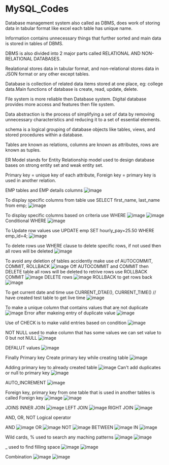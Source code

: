 # MySQL_Codes

Database management system also called as DBMS, does work of storing data in tabular format like excel each table has unique name.

Information contains unnecessary things that further sorted and main data is stored in tables of DBMS.

DBMS is also divided into 2 major parts called RELATIONAL AND NON-RELATIONAL DATABASES.

Realational stores data in tabular format, and non-relational stores data in JSON format or any other except tables.

Database is collection of related data items stored at one place, eg: college data.Main functions of database is create, read, update, delete.

File system is more reliable then Database system. Digital database provides more access and features then file system.

Data abstraction is the process of simplifying a set of data by removing unnecessary characteristics and reducing it to a set of essential elements.

schema is a logical grouping of database objects like tables, views, and stored procedures within a database.

Tables are known as relations, columns are known as attributes, rows are known as tuples.

ER Model stands for Entity Relationship model used to design database bases on strong entity set and weak entity set.

Primary key = unique key of each attribute, Foreign key = primary key is used in another relation.

EMP tables and EMP details columns
![image](https://github.com/user-attachments/assets/2f4b49e3-c760-484c-8801-1604277c9c27)

To display specific columns from table use SELECT first_name, last_name from emp;
![image](https://github.com/user-attachments/assets/72b72ac0-9c2b-46fc-a83c-6c8f68ac5fb7)

To display specific columns based on criteria use WHERE
![image](https://github.com/user-attachments/assets/7cb2b361-dc69-4b9e-aeca-d80e410afbd5)
![image](https://github.com/user-attachments/assets/3b269e49-74c9-4e2f-8bbd-a287c95d35c1)
Conditional WHERE
![image](https://github.com/user-attachments/assets/05b27d44-9c0d-4228-bbba-ab570de6a777)

To Update row values use UPDATE emp SET hourly_pay=25.50 WHERE emp_id=4;
![image](https://github.com/user-attachments/assets/4ebf2cf9-d9db-4257-9edd-316aaed2217b)

To delete rows use WHERE clause to delete specific rows, if not used then all rows will be deleted
![image](https://github.com/user-attachments/assets/cfe09786-5206-46cc-931e-d7355c8997b0)

To avoid any deletion of tables accidently make use of AUTOCOMMIT, COMMIT, ROLLBACK
![image](https://github.com/user-attachments/assets/54d65896-9b13-4adc-95ae-9cc7713f25cd)
Off AUTOCOMMIT and COMMIT then DELETE table all rows will be deleted to retrive rows use ROLLBACK
COMMIT
![image](https://github.com/user-attachments/assets/9aacbd18-ae18-49ef-979d-7f339b1c1db3)
DELETE rows
![image](https://github.com/user-attachments/assets/f12c2c54-efc7-43e4-a44c-cf4a0c704bbc)
ROLLBACK to get rows back
![image](https://github.com/user-attachments/assets/fb39a504-e125-4d6d-84b7-d5b1626b23ff)

To get current date and time use CURRENT_DTAE(), CURRENT_TIME() // have created test table to get live time
![image](https://github.com/user-attachments/assets/58370103-b079-4a04-b4f7-db32cf70f544)

To make a unique column that contains values that are not duplicate
![image](https://github.com/user-attachments/assets/341975dc-a5d8-4528-a5a1-a5eccb6ae035)
Error after makeing entry of duplicate  value
![image](https://github.com/user-attachments/assets/f578bf72-3ba9-4daf-80c2-90f7bd83944a)

Use of CHECK is to make valid entries based on condition
![image](https://github.com/user-attachments/assets/28c89908-b163-4568-a262-9252d8a8b2b5)

NOT NULL used to make column that has some values we can set value to 0 but not NULL
![image](https://github.com/user-attachments/assets/c5d01852-76e5-44ae-b5b0-85c2249a5940)

DEFALUT values
![image](https://github.com/user-attachments/assets/ea81093c-0a27-4dba-af47-fe3722989104)

Finally Primary key
Create primary key while creating table
![image](https://github.com/user-attachments/assets/6e252e42-390a-4f30-ba9b-b700f082bb22)

Adding primary key to already created table
![image](https://github.com/user-attachments/assets/f673694d-07e2-4f44-a5fb-9a1c7cfd831e)
Can't add duplicates or null to primary key
![image](https://github.com/user-attachments/assets/953535b5-d364-481a-bc3d-1515cd641299)

AUTO_INCREMENT
![image](https://github.com/user-attachments/assets/817ca15e-27ff-41ad-9adc-cad2c63db6bb)

Foreign key, primary key from one table that is used in another tables is called Foreign key
![image](https://github.com/user-attachments/assets/65fda6a4-071c-4522-90b4-6afccb283062)
![image](https://github.com/user-attachments/assets/fa0b31eb-ba70-4642-b0c6-bdb1523811c7)

JOINS
INNER JOIN ![image](https://github.com/user-attachments/assets/8843b307-c8e5-4948-9a70-8250bb28874c)
LEFT JOIN ![image](https://github.com/user-attachments/assets/5b17be50-2c68-4086-8541-10151783aa4c)
RIGHT JOIN ![image](https://github.com/user-attachments/assets/81e88cfe-e99f-4848-85a9-349de185ebf7)

AND, OR, NOT Logical operator

AND ![image](https://github.com/user-attachments/assets/527ff972-6819-4a42-acb8-2c186f5f9896)
OR ![image](https://github.com/user-attachments/assets/2cc9b45d-cf4a-4417-ab60-e7590a5d8d21)
NOT ![image](https://github.com/user-attachments/assets/aafb611b-9538-450a-a468-316bea47653c)
BETWEEN ![image](https://github.com/user-attachments/assets/61db1f67-9b83-4e81-9813-73d480acebcb)
IN ![image](https://github.com/user-attachments/assets/6595aecf-60d3-4c09-b5a7-d55225178a52)

Wild cards, 
% used to search any maching patterns
![image](https://github.com/user-attachments/assets/812da724-661c-4741-852f-488916951f0e)
![image](https://github.com/user-attachments/assets/0a8a4626-bfe4-4a5d-bd75-7e1d312193f6)

_ used to find filling space
![image](https://github.com/user-attachments/assets/3c5a78cb-2782-4248-8777-fb3e80b25ada)
![image](https://github.com/user-attachments/assets/86749a21-812d-48ff-949d-72c44f8a0017)

Combination
![image](https://github.com/user-attachments/assets/317081fb-a144-47e3-9405-174b9da71123)
![image](https://github.com/user-attachments/assets/52e13afa-4c9d-4bdd-abf0-b9214cd2fe7e)
